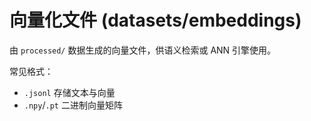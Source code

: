 # 向量化文件 (datasets/embeddings)

由 `processed/` 数据生成的向量文件，供语义检索或 ANN 引擎使用。

常见格式：
- `.jsonl` 存储文本与向量
- `.npy`/`.pt` 二进制向量矩阵 